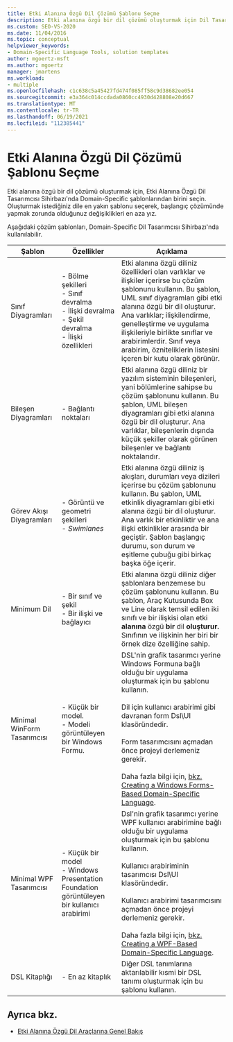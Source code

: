 ```yaml
---
title: Etki Alanına Özgü Dil Çözümü Şablonu Seçme
description: Etki alanına özgü bir dil çözümü oluşturmak için Dil Tasarımcısı Sihirbazı'nda bulunan çözüm şablonlarından birini Domain-Specific öğrenin.
ms.custom: SEO-VS-2020
ms.date: 11/04/2016
ms.topic: conceptual
helpviewer_keywords:
- Domain-Specific Language Tools, solution templates
author: mgoertz-msft
ms.author: mgoertz
manager: jmartens
ms.workload:
- multiple
ms.openlocfilehash: c1c638c5a45427fd474f085ff58c9d38682ee054
ms.sourcegitcommit: e3a364c014ccdada0860cc4930d428808e20d667
ms.translationtype: MT
ms.contentlocale: tr-TR
ms.lasthandoff: 06/19/2021
ms.locfileid: "112385441"
---
```

# <a name="choosing-a-domain-specific-language-solution-template"></a>Etki Alanına Özgü Dil Çözümü Şablonu Seçme
Etki alanına özgü bir dil çözümü oluşturmak için, Etki Alanına Özgü Dil Tasarımcısı Sihirbazı'nda Domain-Specific şablonlarından birini seçin. Oluşturmak istediğiniz dile en yakın şablonu seçerek, başlangıç çözümünde yapmak zorunda olduğunuz değişiklikleri en aza yız.

 Aşağıdaki çözüm şablonları, Domain-Specific Dil Tasarımcısı Sihirbazı'nda kullanılabilir.

|Şablon|Özellikler|Açıklama|
|-|-|-|
|Sınıf Diyagramları|- Bölme şekilleri<br />- Sınıf devralma<br />- İlişki devralma<br />- Şekil devralma<br />- İlişki özellikleri|Etki alanına özgü diliniz özellikleri olan varlıklar ve ilişkiler içerirse bu çözüm şablonunu kullanın. Bu şablon, UML sınıf diyagramları gibi etki alanına özgü bir dil oluşturur. Ana varlıklar; ilişkilendirme, genelleştirme ve uygulama ilişkileriyle birlikte sınıflar ve arabirimlerdir. Sınıf veya arabirim, özniteliklerin listesini içeren bir kutu olarak görünür.|
|Bileşen Diyagramları|- Bağlantı noktaları|Etki alanına özgü diliniz bir yazılım sisteminin bileşenleri, yani bölümlerine sahipse bu çözüm şablonunu kullanın. Bu şablon, UML bileşen diyagramları gibi etki alanına özgü bir dil oluşturur. Ana varlıklar, bileşenlerin dışında küçük şekiller olarak görünen bileşenler ve bağlantı noktalarıdır.|
|Görev Akışı Diyagramları|- Görüntü ve geometri şekilleri<br />-   *Swimlanes*|Etki alanına özgü diliniz iş akışları, durumları veya dizileri içerirse bu çözüm şablonunu kullanın. Bu şablon, UML etkinlik diyagramları gibi etki alanına özgü bir dil oluşturur. Ana varlık bir etkinliktir ve ana ilişki etkinlikler arasında bir geçiştir. Şablon başlangıç durumu, son durum ve eşitleme çubuğu gibi birkaç başka öğe içerir.|
|Minimum Dil|- Bir sınıf ve şekil<br />- Bir ilişki ve bağlayıcı|Etki alanına özgü diliniz diğer şablonlara benzemese bu çözüm şablonunu kullanın. Bu şablon, Araç Kutusunda Box ve Line olarak temsil edilen iki sınıfı ve bir ilişkisi olan etki **alanına** özgü **bir** dil **oluşturur.** Sınıfının ve ilişkinin her biri bir örnek dize özelliğine sahip.|
|Minimal WinForm Tasarımcısı|- Küçük bir model.<br />- Modeli görüntüleyen bir Windows Formu.|DSL'nin grafik tasarımcı yerine Windows Formuna bağlı olduğu bir uygulama oluşturmak için bu şablonu kullanın.<br /><br /> Dil için kullanıcı arabirimi gibi davranan form Dsl\UI klasöründedir.<br /><br /> Form tasarımcısını açmadan önce projeyi derlemeniz gerekir.<br /><br /> Daha fazla bilgi için, [bkz. Creating a Windows Forms-Based Domain-Specific Language](../modeling/creating-a-windows-forms-based-domain-specific-language.md).|
|Minimal WPF Tasarımcısı|- Küçük bir model<br />- Windows Presentation Foundation görüntüleyen bir kullanıcı arabirimi|Dsl'nin grafik tasarımcı yerine WPF kullanıcı arabirimine bağlı olduğu bir uygulama oluşturmak için bu şablonu kullanın.<br /><br /> Kullanıcı arabiriminin tasarımcısı Dsl\UI klasöründedir.<br /><br /> Kullanıcı arabirimi tasarımcısını açmadan önce projeyi derlemeniz gerekir.<br /><br /> Daha fazla bilgi için, [bkz. Creating a WPF-Based Domain-Specific Language](../modeling/creating-a-wpf-based-domain-specific-language.md).|
|DSL Kitaplığı|- En az kitaplık|Diğer DSL tanımlarına aktarılabilir kısmi bir DSL tanımı oluşturmak için bu şablonu kullanın.|

## <a name="see-also"></a>Ayrıca bkz.

- [Etki Alanına Özgü Dil Araçlarına Genel Bakış](../modeling/overview-of-domain-specific-language-tools.md)
